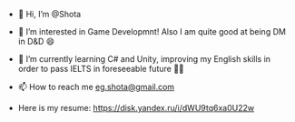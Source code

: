 - 👋 Hi, I’m @Shota
- 👀 I’m interested in Game Developmnt! Also I am quite good at being DM in D&D 😄
- 🌱 I’m currently learning C# and Unity, improving my English skills in order to pass IELTS in foreseeable future 👨‍🎓
- 📫 How to reach me eg.shota@gmail.com

- Here is my resume: https://disk.yandex.ru/i/dWU9tq6xa0U22w

<!---
Strelok78/Strelok78 is a ✨ special ✨ repository because its `README.md` (this file) appears on your GitHub profile.
You can click the Preview link to take a look at your changes.
--->

